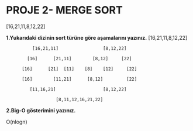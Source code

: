 # PROJE 2- MERGE SORT

[16,21,11,8,12,22] 

**1.Yukarıdaki dizinin sort türüne göre aşamalarını yazınız.**
                       [16,21,11,8,12,22]

              [16,21,11]                 [8,12,22]
              
            [16]      [21,11]        [8,12]     [22]
            
          [16]      [21]  [11]    [8]    [12]     [22]
          
          [16]        [11,21]      [8,12]         [22]
          
             [11,16,21]                  [8,12,22]
             
                       [8,11,12,16,21,22]

**2.Big-O gösterimini yazınız.**

O(nlogn)
